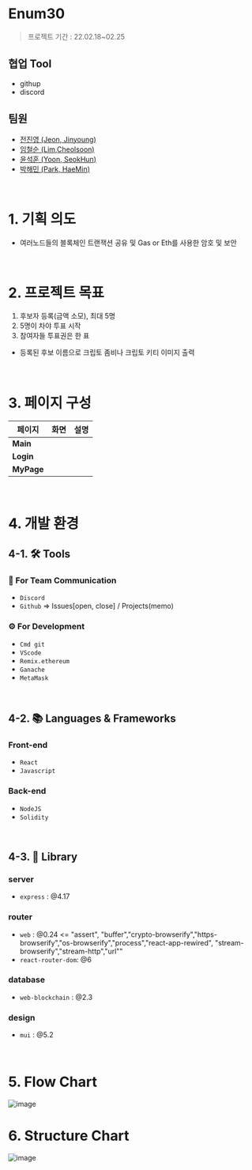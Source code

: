 # Enum30
> 프로젝트 기간 : 22.02.18~02.25


## 협업 Tool
- githup
- discord

## 팀원
- [전진영 (Jeon, Jinyoung)](https://github.com/jeonjinoung)
- [임철순 (Lim,Cheolsoon)](https://github.com/POcodingWER)
- [윤석훈 (Yoon, SeokHun)](https://github.com/imysh578)
- [박해민 (Park, HaeMin)](https://github.com/euphratesriver0216)
<br>

# 1. 기획 의도
- 여러노드들의 블록체인 트랜잭션 공유 및 Gas or Eth를 사용한 암호 및 보안
<br>

# 2. 프로젝트 목표
1. 후보자 등록(금액 소모), 최대 5명
2. 5명이 차야 투표 시작
3. 참여자들 투표권은 한 표
+ 등록된 후보 이름으로 크립토 좀비나 크립토 키티 이미지 출력
<br>


# 3. 페이지 구성
| 페이지 | 화면 | 설명 |
| --- | --- | --- |
| **Main** |  |  |
| **Login** | | |
| **MyPage** |  |  |
<br>

# 4. 개발 환경
## 4-1. 🛠 Tools
### 📢 For Team Communication
- `Discord`
- `Github` => Issues[open, close] / Projects(memo)
### ⚙ For Development
- `Cmd git`
- `VScode`
- `Remix.ethereum`
- `Ganache`
- `MetaMask`
<br>

## 4-2. 📚 Languages & Frameworks
### Front-end
- `React`
- `Javascript`
### Back-end
- `NodeJS`
- `Solidity`
<br>

## 4-3. 🛒 Library
### server
- `express`         : @4.17

### router
- `web`           : @0.24 <= "assert",
    "buffer","crypto-browserify","https-browserify","os-browserify","process","react-app-rewired",
    "stream-browserify","stream-http","url""
- `react-router-dom`: @6

### database
- `web-blockchain`          : @2.3

### design
- `mui`             : @5.2
<br>

# 5. Flow Chart
![image](https://user-images.githubusercontent.com/89626182/155558060-4b576ae3-5e0f-495c-b315-c7f484b32bad.png)

# 6. Structure Chart
![image](https://user-images.githubusercontent.com/89626182/155558558-bac913d7-f8dd-4e80-902d-d30ae8b0131f.png)


